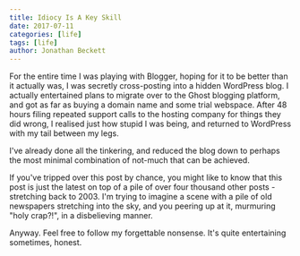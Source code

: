 ```yaml
---
title: Idiocy Is A Key Skill
date: 2017-07-11
categories: [life]
tags: [life]
author: Jonathan Beckett
---
```


For the entire time I was playing with Blogger, hoping for it to be better than it actually was, I was secretly cross-posting into a hidden WordPress blog. I actually entertained plans to migrate over to the Ghost blogging platform, and got as far as buying a domain name and some trial webspace. After 48 hours filing repeated support calls to the hosting company for things they did wrong, I realised just how stupid I was being, and returned to WordPress with my tail between my legs.

I've already done all the tinkering, and reduced the blog down to perhaps the most minimal combination of not-much that can be achieved.

If you've tripped over this post by chance, you might like to know that this post is just the latest on top of a pile of over four thousand other posts - stretching back to 2003. I'm trying to imagine a scene with a pile of old newspapers stretching into the sky, and you peering up at it, murmuring "holy crap?!", in a disbelieving manner.

Anyway. Feel free to follow my forgettable nonsense. It's quite entertaining sometimes, honest.